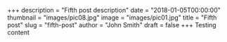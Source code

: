 +++
description = "Fifth post description"
date = "2018-01-05T00:00:00"
thumbnail = "images/pic08.jpg"
image = "images/pic01.jpg"
title = "Fifth post"
slug = "fifth-post"
author = "John Smith"
draft = false
+++
Testing content